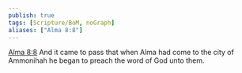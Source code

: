 ```yaml
---
publish: true
tags: [Scripture/BoM, noGraph]
aliases: ["Alma 8:8"]
---
```

[Alma 8:8](https://churchofjesuschrist.org/study/scriptures/bofm/alma/8?lang=eng&id=p8#p8) And it came to pass that when Alma had come to the city of Ammonihah he began to preach the word of God unto them.
